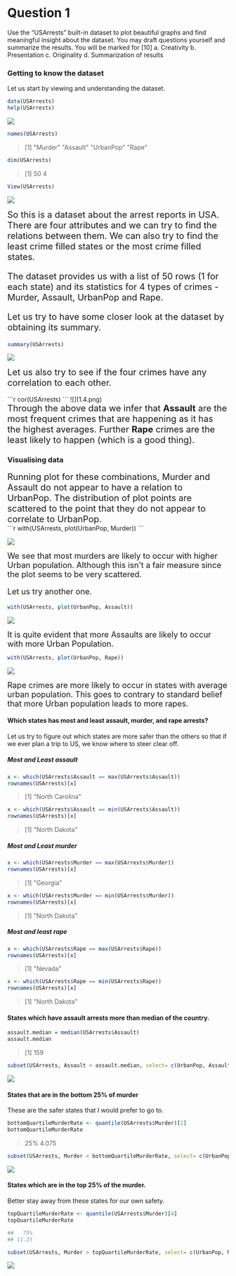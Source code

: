 # Question 1
Use the “USArrests” built-in dataset to plot beautiful graphs and find meaningful insight about the dataset. You may draft questions yourself and summarize the results. You will be marked for [10]
a. Creativity
b. Presentation
c. Originality
d. Summarization of results


### Getting to know the dataset
Let us start by viewing and understanding the dataset.
```r
data(USArrests)
help(USArrests)
```
![](./1.1.png)


```r
names(USArrests)
```
>[1] "Murder"   "Assault"  "UrbanPop" "Rape" 

```r
dim(USArrests)
```
> [1] 50  4

```r
View(USArrests)
```
![](./1.2.png)


<div style="font-size:20px">
So this is a dataset about the arrest reports in USA. There are four attributes and we can try to find the relations between them. We can also try to find the least crime filled states or the most crime filled states.

The dataset provides us with a list of 50 rows (1 for each state) and its statistics for 4 types of crimes - Murder, Assault, UrbanPop and Rape.

Let us try to have some closer look at the dataset by obtaining its summary.
</div>

```r
summary(USArrests)
```
![](1.3.png)

<div style="font-size:20px">
Let us also try to see if the four crimes have any correlation to each other.
</div>

<br>
```r
cor(USArrests)
```
![](1.4.png)


<div style="font-size:20px">
Through the above data we infer that <b>Assault</b> are the most frequent crimes that are happening as it has the highest averages.
Further <b>Rape</b> crimes are the least likely to happen (which is a good thing).
</div>

### Visualising data
<div style="font-size:20px">
Running plot for these combinations, Murder and Assault do not appear to have a relation to UrbanPop. The distribution of plot points are scattered to the point that they do not appear to correlate to UrbanPop.
</div>
```r
with(USArrests, plot(UrbanPop, Murder))
```

![](1.5.png)

<div style="font-size:18px">
We see that most murders are likely to occur with higher Urban population. Although this isn't a fair measure since the plot seems to be very scattered.


Let us try another one.
</div>


```r
with(USArrests, plot(UrbanPop, Assault))
```

![](1.6.png)

<div style="font-size:18px">
It is quite evident that more Assaults are likely to occur with more Urban Population.
</div>

```r
with(USArrests, plot(UrbanPop, Rape))
```

![](1.7.png)
<div style="font-size:18px">
Rape crimes are more likely to occur in states with average urban population. This goes to contrary to standard belief that more Urban population leads to more rapes.
</div>

#### Which states has most and least assault, murder, and rape arrests?
Let us try to figure out which states are more safer than the others so that if we ever plan a trip to US, we know where to steer clear off.

##### Most and Least assault
```r
x <- which(USArrests$Assault == max(USArrests$Assault))
rownames(USArrests)[x]
```
> [1] "North Carolina"
```r
x <- which(USArrests$Assault == min(USArrests$Assault))
rownames(USArrests)[x]
```
> [1] "North Dakota"

##### Most and Least murder
```r
x <- which(USArrests$Murder == max(USArrests$Murder))
rownames(USArrests)[x]
```
> [1] "Georgia"

```r
x <- which(USArrests$Murder == min(USArrests$Murder))
rownames(USArrests)[x]
```
> [1] "North Dakota"

##### Most and least rape
```r
x <- which(USArrests$Rape == max(USArrests$Rape))
rownames(USArrests)[x]
```
> [1] "Nevada"


```r
x <- which(USArrests$Rape == min(USArrests$Rape))
rownames(USArrests)[x]
```

> [1] "North Dakota"


#### States which have assault arrests more than median of the country.
```r
assault.median = median(USArrests$Assault)
assault.median
```
> [1] 159

```r
subset(USArrests, Assault > assault.median, select= c(UrbanPop, Assault))
```
![](1.8.png)


#### States that are in the bottom 25% of murder
These are the safer states that I would prefer to go to.
```r
bottomQuartileMurderRate <- quantile(USArrests$Murder)[2]
bottomQuartileMurderRate
```
>    25% 
> 4.075
```r
subset(USArrests, Murder < bottomQuartileMurderRate, select= c(UrbanPop, Murder))
```
![](1.9.png)

#### States  which are in the top 25% of the murder.
Better stay away from these states for our own safety.
```r
topQuartileMurderRate <- quantile(USArrests$Murder)[4]
topQuartileMurderRate
```
```sh
##   75% 
## 11.25
```

```r
subset(USArrests, Murder > topQuartileMurderRate, select= c(UrbanPop, Murder))
```
![](1.10.png)